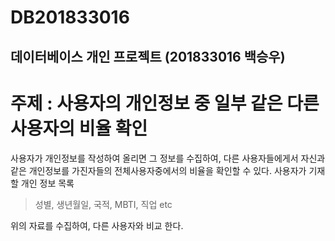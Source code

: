DB201833016
===========
데이터베이스 개인 프로젝트 (201833016 백승우)
--------------------------------------------
# 주제 : 사용자의 개인정보 중 일부 같은 다른 사용자의 비율 확인

사용자가 개인정보를 작성하여 올리면 그 정보를 수집하여, 다른 사용자들에게서 자신과 같은 개인정보를 가진자들의 전체사용자중에서의 비율을 확인할 수 있다.
사용자가 기재할 개인 정보 목록

>성별, 생년월일, 국적, MBTI, 직업 etc

위의 자료를 수집하여, 다른 사용자와 비교 한다.

